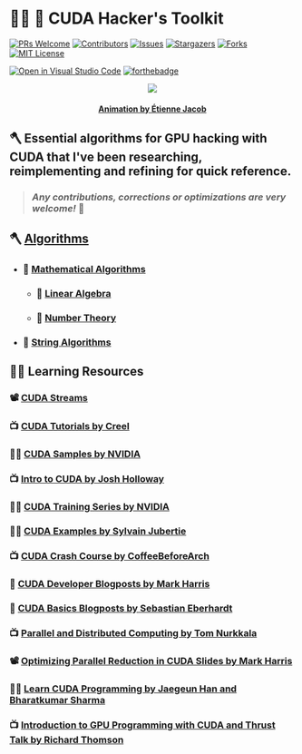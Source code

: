 # :man_technologist: :toolbox: **CUDA Hacker's Toolkit**

[![PRs Welcome](https://img.shields.io/badge/PRs-welcome-brightgreen.svg?style=for-the-badge)](https://github.com/tensorush/CUDA-Hackers-Toolkit/pulls)
[![Contributors][contributors-shield]][contributors-url]
[![Issues][issues-shield]][issues-url]
[![Stargazers][stars-shield]][stars-url]
[![Forks][forks-shield]][forks-url]
[![MIT License][license-shield]][license-url]

[![Open in Visual Studio Code](https://open.vscode.dev/badges/open-in-vscode.svg)](https://open.vscode.dev/tensorush/CUDA-Hackers-Toolkit)
[![forthebadge](https://forthebadge.com/images/badges/works-on-my-machine.svg)](https://forthebadge.com)

<p align="center">
    <img src="https://bleuje.github.io/gifset/2021/gifs/2021_8_cyclespropagation_v2.gif">
</p>

<h4 align="center"> 
    <p><a href="https://twitter.com/etiennejcb/">Animation by Étienne Jacob</a></p>
</h4>

## :axe: Essential algorithms for GPU hacking with CUDA that I've been researching, reimplementing and refining for quick reference.

> ### _Any contributions, corrections or optimizations are very welcome!_ :hugs:

## :axe: [Algorithms](https://github.com/tensorush/CUDA-Hackers-Toolkit/blob/master/Algorithms)

- ### :scroll: [Mathematical Algorithms](https://github.com/tensorush/CUDA-Hackers-Toolkit/blob/master/Algorithms/Mathematical-Algorithms)

  - ### :mechanical_arm: [Linear Algebra](https://github.com/tensorush/CUDA-Hackers-Toolkit/blob/master/Algorithms/Mathematical-Algorithms/Linear-Algebra)

  - ### :abacus: [Number Theory](https://github.com/tensorush/CUDA-Hackers-Toolkit/blob/master/Algorithms/Mathematical-Algorithms/Number-Theory)

- ### :dna: [String Algorithms](https://github.com/tensorush/CUDA-Hackers-Toolkit/blob/master/Algorithms/String-Algorithms)

## :man_teacher: Learning Resources

### :film_projector: [CUDA Streams](https://on-demand.gputechconf.com/gtc/2014/presentations/S4158-cuda-streams-best-practices-common-pitfalls.pdf)

### :tv: [CUDA Tutorials by Creel](https://www.youtube.com/playlist?list=PLKK11Ligqititws0ZOoGk3SW-TZCar4dK)

### :man_technologist: [CUDA Samples by NVIDIA](https://github.com/NVIDIA/cuda-samples)

### :tv: [Intro to CUDA by Josh Holloway](https://www.youtube.com/playlist?list=PLC6u37oFvF40BAm7gwVP7uDdzmW83yHPe)

### :man_technologist: [CUDA Training Series by NVIDIA](https://github.com/olcf/cuda-training-series)

### :man_technologist: [CUDA Examples by Sylvain Jubertie](https://github.com/sjubertie/teaching-CUDA/tree/master/examples)

### :tv: [CUDA Crash Course by CoffeeBeforeArch](https://www.youtube.com/playlist?list=PLxNPSjHT5qvtYRVdNN1yDcdSl39uHV_sU)

### :thought_balloon: [CUDA Developer Blogposts by Mark Harris](https://developer.nvidia.com/blog/author/mharris/)

### :thought_balloon: [CUDA Basics Blogposts by Sebastian Eberhardt](https://gpgpu.io/category/cuda-basics/)

### :tv: [Parallel and Distributed Computing by Tom Nurkkala](https://www.youtube.com/playlist?list=PLG3vBTUJlY2HdwYsdFCdXQraInoc3j9DU)

### :film_projector: [Optimizing Parallel Reduction in CUDA Slides by Mark Harris](https://developer.download.nvidia.com/assets/cuda/files/reduction.pdf)

### :man_technologist: [Learn CUDA Programming by Jaegeun Han and Bharatkumar Sharma](https://github.com/PacktPublishing/Learn-CUDA-Programming)

### :tv: [Introduction to GPU Programming with CUDA and Thrust Talk by Richard Thomson](https://www.youtube.com/watch?v=tbb835UFRQ4&t=2229s)

<!-- MARKDOWN LINKS -->

[contributors-shield]: https://img.shields.io/github/contributors/tensorush/CUDA-Hackers-Toolkit.svg?style=for-the-badge
[contributors-url]: https://github.com/tensorush/CUDA-Hackers-Toolkit/graphs/contributors
[issues-shield]: https://img.shields.io/github/issues/tensorush/CUDA-Hackers-Toolkit.svg?style=for-the-badge
[issues-url]: https://github.com/tensorush/CUDA-Hackers-Toolkit/issues
[stars-shield]: https://img.shields.io/github/stars/tensorush/CUDA-Hackers-Toolkit.svg?style=for-the-badge
[stars-url]: https://github.com/tensorush/CUDA-Hackers-Toolkit/stargazers
[forks-shield]: https://img.shields.io/github/forks/tensorush/CUDA-Hackers-Toolkit.svg?style=for-the-badge
[forks-url]: https://github.com/tensorush/CUDA-Hackers-Toolkit/network/members
[license-shield]: https://img.shields.io/github/license/tensorush/CUDA-Hackers-Toolkit.svg?style=for-the-badge
[license-url]: https://github.com/tensorush/CUDA-Hackers-Toolkit/blob/master/LICENSE.md
